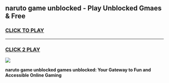 
## naruto game unblocked - Play Unblocked Gmaes & Free
<h3>
<a href="https://news.freeplayer.one?title=naruto_game_unblocked&ref=23F">CLICK TO PLAY</a></h3>
<hr>

<h3>
<a href="https://news.freeplayer.one?title=naruto_game_unblocked&ref=23F">CLICK 2 PLAY</a>
  
</h3>

<a href="https://news.freeplayer.one?title=naruto_game_unblocked&ref=23F/"><img src="https://clearcache.store/games.png"></a>


**naruto game unblocked games unblocked: Your Gateway to Fun and Accessible Online Gaming**
